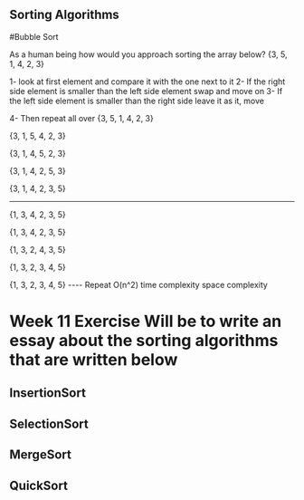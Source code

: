 ## Sorting Algorithms 
#Bubble Sort

As a human being how would you approach sorting the array below?
{3, 5, 1, 4, 2, 3}

1- look at first element and compare it with the one next to it 
2- If the right side element is smaller than the left side element swap and move on 
3- If the left side element is smaller than the right side leave it as it, move 

4- Then repeat all over
{3, 5, 1, 4, 2, 3}

{3, 1, 5, 4, 2, 3}

{3, 1, 4, 5, 2, 3}

{3, 1, 4, 2, 5, 3}

{3, 1, 4, 2, 3, 5}

-------
{1, 3, 4, 2, 3, 5}

{1, 3, 4, 2, 3, 5}

{1, 3, 2, 4, 3, 5}

{1, 3, 2, 3, 4, 5}

{1, 3, 2, 3, 4, 5}
---- Repeat
O(n^2) time complexity
space complexity 
# Week 11 Exercise Will be to write an essay about the sorting algorithms that are written below

## InsertionSort
## SelectionSort
## MergeSort
## QuickSort

